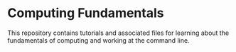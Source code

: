 # Computing Fundamentals

This repository contains tutorials and associated files for learning about the fundamentals of computing and working at the command line.
